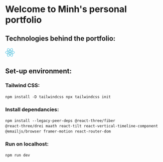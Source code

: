 # Welcome to Minh's personal portfolio
## Technologies behind the portfolio:

<img src="src\assets\tech\reactjs.png" width="30" alt="reactjs"/>

## Set-up environment:

### Tailwind CSS:
<code>npm install -D tailwindcss
npx tailwindcss init
</code>

### Install dependancies:
<code>npm install --legacy-peer-deps @react-three/fiber @react-three/drei maath react-tilt react-vertical-timeline-component @emailjs/browser framer-motion react-router-dom
</code>

### Run on localhost: 
<code>npm run dev
</code>
